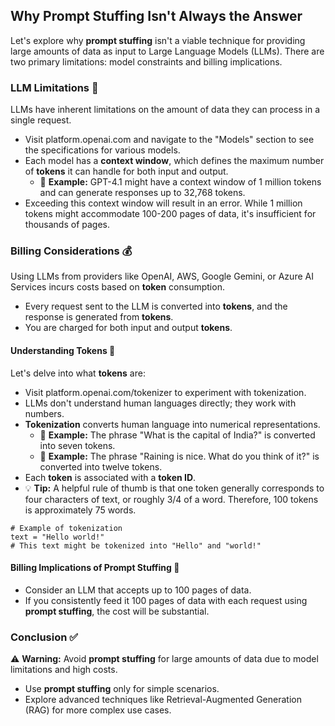 ## Why Prompt Stuffing Isn't Always the Answer

Let's explore why **prompt stuffing** isn't a viable technique for providing large amounts of data as input to Large Language Models (LLMs). There are two primary limitations: model constraints and billing implications.

### LLM Limitations 🤖

LLMs have inherent limitations on the amount of data they can process in a single request.

*   Visit platform.openai.com and navigate to the "Models" section to see the specifications for various models.
*   Each model has a **context window**, which defines the maximum number of **tokens** it can handle for both input and output.
    *   📌 **Example:**  GPT-4.1 might have a context window of 1 million tokens and can generate responses up to 32,768 tokens.
*   Exceeding this context window will result in an error.  While 1 million tokens might accommodate 100-200 pages of data, it's insufficient for thousands of pages.

### Billing Considerations 💰

Using LLMs from providers like OpenAI, AWS, Google Gemini, or Azure AI Services incurs costs based on **token** consumption.

*   Every request sent to the LLM is converted into **tokens**, and the response is generated from **tokens**.
*   You are charged for both input and output **tokens**.

#### Understanding Tokens 🧐

Let's delve into what **tokens** are:

*   Visit platform.openai.com/tokenizer to experiment with tokenization.
*   LLMs don't understand human languages directly; they work with numbers.
*   **Tokenization** converts human language into numerical representations.
    *   📌 **Example:** The phrase "What is the capital of India?" is converted into seven tokens.
    *   📌 **Example:** The phrase "Raining is nice. What do you think of it?" is converted into twelve tokens.
*   Each **token** is associated with a **token ID**.
*   💡 **Tip:** A helpful rule of thumb is that one token generally corresponds to four characters of text, or roughly 3/4 of a word.  Therefore, 100 tokens is approximately 75 words.

```
# Example of tokenization
text = "Hello world!"
# This text might be tokenized into "Hello" and "world!"
```

#### Billing Implications of Prompt Stuffing 💸

*   Consider an LLM that accepts up to 100 pages of data.
*   If you consistently feed it 100 pages of data with each request using **prompt stuffing**, the cost will be substantial.

### Conclusion ✅

⚠️ **Warning:** Avoid **prompt stuffing** for large amounts of data due to model limitations and high costs.

*   Use **prompt stuffing** only for simple scenarios.
*   Explore advanced techniques like Retrieval-Augmented Generation (RAG) for more complex use cases.
